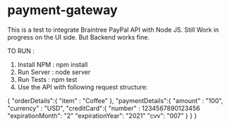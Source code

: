 # payment-gateway
 
This is a test to integrate Braintree PayPal API with Node JS.
Still Work in progress on the UI side.
But Backend works fine.

TO RUN :

1) Install NPM : npm install
2) Run Server  : node server
3) Run Tests   : npm test
4) Use the API with following request structure:

{
  "orderDetails":{
         "item" : "Coffee"
  },
  "paymentDetails":{
         "amount" : "100",
         "currency" : "USD",
         "creditCard":{
               "number" : 1234567890123456
               "expirationMonth": "2"
               "expirationYear":  "2021"
               "cvv": "007"
         }
  }
}
